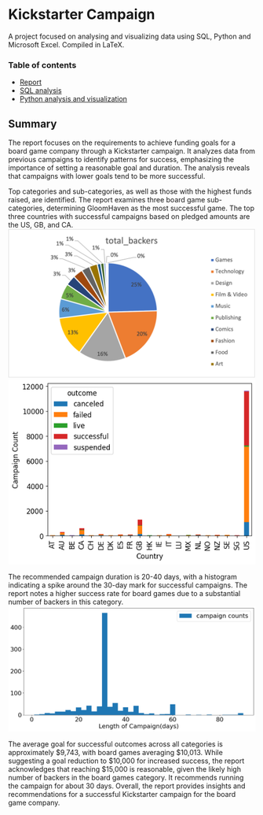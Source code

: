 # Kickstarter Campaign
A project focused on analysing and visualizing data using SQL, Python and Microsoft Excel. Compiled in LaTeX.

### Table of contents
- [Report](3_SQL/1_crowdfunding/andrade_kickstarter/andrade_kickstarter.pdf)
- [SQL analysis](3_SQL/1_crowdfunding/andrade_kickstarter/kickstarter.sql)
- [Python analysis and visualization](3_SQL/1_crowdfunding/andrade_kickstarter/py_kickstarter.ipynb)

## Summary 
The report focuses on the requirements to achieve funding goals for a board game company through a Kickstarter campaign. It analyzes data from previous campaigns to identify patterns for success, emphasizing the importance of setting a reasonable goal and duration. The analysis reveals that campaigns with lower goals tend to be more successful.

Top categories and sub-categories, as well as those with the highest funds raised, are identified. The report examines three board game sub-categories, determining GloomHaven as the most successful game. The top three countries with successful campaigns based on pledged amounts are the US, GB, and CA.
![Categories](3_SQL/1_crowdfunding/visualizations/categories_backers.png)
![Countries](3_SQL/1_crowdfunding/visualizations/campaign_country.png)

The recommended campaign duration is 20-40 days, with a histogram indicating a spike around the 30-day mark for successful campaigns. The report notes a higher success rate for board games due to a substantial number of backers in this category.
![Duration](3_SQL/1_crowdfunding/visualizations/histogram.png)

The average goal for successful outcomes across all categories is approximately $9,743, with board games averaging $10,013. While suggesting a goal reduction to $10,000 for increased success, the report acknowledges that reaching $15,000 is reasonable, given the likely high number of backers in the board games category. It recommends running the campaign for about 30 days. Overall, the report provides insights and recommendations for a successful Kickstarter campaign for the board game company.

